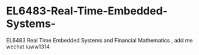 # EL6483-Real-Time-Embedded-Systems-
EL6483 Real Time Embedded Systems  and Financial Mathematics , add me wechat iuww1314
